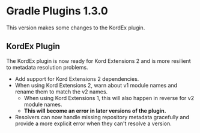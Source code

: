 # Gradle Plugins 1.3.0

This version makes some changes to the KordEx plugin.

## KordEx Plugin

The KordEx plugin is now ready for Kord Extensions 2 and is more resilient to metadata resolution problems.

- Add support for Kord Extensions 2 dependencies.
- When using Kord Extensions 2, warn about v1 module names and rename them to match the v2 names.
  - When using Kord Extensions 1, this will also happen in reverse for v2 module names.
  - **This will become an error in later versions of the plugin.**
- Resolvers can now handle missing repository metadata gracefully and provide a more explicit error when they can't
  resolve a version.
